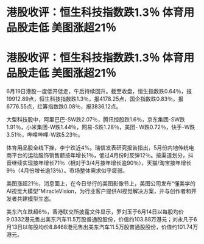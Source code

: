 # 港股收评：恒生科技指数跌1.3％ 体育用品股走低 美图涨超21％

# 港股收评：恒生科技指数跌1.3％ 体育用品股走低 美图涨超21％

6月19日港股一度低开低走，午后持续回升。截至收盘，恒生指数跌0.64％，报19912.89点，恒生科技指数跌1.3％，报4178.25点，国企指数跌0.83％，报6776.55点，红筹指数跌0.08％，报3836.12点。

大型科技股中，阿里巴巴-SW跌2.07％，腾讯控股跌1.6％，京东集团-SW跌1.91％，小米集团-W跌1.44％，网易-S跌1.28％，美团-
W跌0.72％，快手-W跌3.51％，哔哩哔哩-W跌5.23％。

体育用品股全线下挫，李宁跌近4%。瑞信发表研究报告指出，5月份内地传统电商平台的运动服饰销售额按年增长1％，低过4月份时反弹12％。按渠道划分，抖音继续实现按年增长71％（相对于3/4月按年增长逾90％），天猫/淘宝按年增长9％（4月份增长逾13％）。市场整体需求似乎疲弱。

美图涨超21％，消息面上，在今日举行的美图影像节上，美图公司发布“懂美学的AI视觉大模型”MiracleVision，为行业客户提供AI视觉解决方案，并与创作者和开发者共建模型生态。

美东汽车跌超6％，香港联交所披露文件显示，罗刘玉于6月14日以每股均价9.0332港元售出美东汽车11.5万股普通股股份，价值约103.88万港元；刘永凡于6月13日以每股均价8.8468港元售出美东汽车11.5万股普通股股份，价值约101.74万港元。

